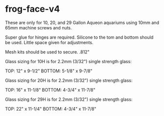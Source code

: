 # frog-face-v4

These are only for 10, 20, and 29 Gallon Aqueon aquariums using 10mm and 65mm machine screws and nuts.

Super glue for hinges are required. Silicone to the tom and bottom should be used. Little space given for adjustments.

Mesh kits should be used to secure. .812"

Glass sizing for 10H is for 2.2mm (3/32") single strength glass: 

TOP: 12" x 9-1/2"
BOTTOM: 5-1/8" x 9-7/8"

Glass sizing for 20H is for 2.2mm (3/32") single strength glass:

TOP:  16" x 11-1/8"
BOTTOM: 4-3/4" x 11-7/8"

Glass sizing for 29H is for 2.2mm (3/32") single strength glass:

TOP:  22" x 11-1/4"
BOTTOM: 4-3/4" x 11-7/8"
